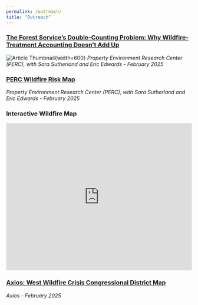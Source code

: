 ```yaml
---
permalink: /outreach/
title: "Outreach"
---
```


### [The Forest Service’s Double-Counting Problem: Why Wildfire-Treatment Accounting Doesn’t Add Up](https://perc.org/2025/02/28/the-forest-services-double-counting-problem/)
![Article Thumbnail](https://frederikstrabo.github.io/images/PERC1.jpg){width=600}
*Property Environment Research Center (PERC), with Sara Sutherland and Eric Edwards - February 2025*

### [PERC Wildfire Risk Map](https://perc.org/2025/02/25/perc-wildfire-risk-map/)

*Property Environment Research Center (PERC), with Sara Sutherland and Eric Edwards - February 2025*

### Interactive Wildfire Map
<iframe src="https://ucdavis.maps.arcgis.com/apps/webappviewer/index.html?id=3cbd29195cc64ae5a584e487358268fd" 
width="100%" height="400px" style="border:0;"></iframe>


### [Axios: West Wildfire Crisis Congressional District Map](https://www.axios.com/2025/02/26/west-wildfire-crisis-congressional-district-map)
*Axios - February 2025*



